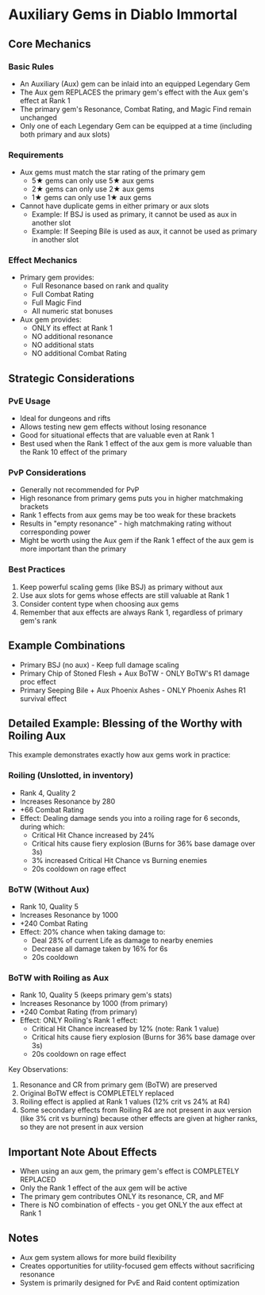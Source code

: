 # Auxiliary Gems in Diablo Immortal

## Core Mechanics

### Basic Rules

- An Auxiliary (Aux) gem can be inlaid into an equipped Legendary Gem
- The Aux gem REPLACES the primary gem's effect with the Aux gem's effect at Rank 1
- The primary gem's Resonance, Combat Rating, and Magic Find remain unchanged
- Only one of each Legendary Gem can be equipped at a time (including both primary and aux slots)

### Requirements

- Aux gems must match the star rating of the primary gem
  - 5★ gems can only use 5★ aux gems
  - 2★ gems can only use 2★ aux gems
  - 1★ gems can only use 1★ aux gems
- Cannot have duplicate gems in either primary or aux slots
  - Example: If BSJ is used as primary, it cannot be used as aux in another slot
  - Example: If Seeping Bile is used as aux, it cannot be used as primary in another slot

### Effect Mechanics

- Primary gem provides:
  - Full Resonance based on rank and quality
  - Full Combat Rating
  - Full Magic Find
  - All numeric stat bonuses
- Aux gem provides:
  - ONLY its effect at Rank 1
  - NO additional resonance
  - NO additional stats
  - NO additional Combat Rating

## Strategic Considerations

### PvE Usage

- Ideal for dungeons and rifts
- Allows testing new gem effects without losing resonance
- Good for situational effects that are valuable even at Rank 1
- Best used when the Rank 1 effect of the aux gem is more valuable than the Rank 10 effect of the primary

### PvP Considerations

- Generally not recommended for PvP
- High resonance from primary gems puts you in higher matchmaking brackets
- Rank 1 effects from aux gems may be too weak for these brackets
- Results in "empty resonance" - high matchmaking rating without corresponding power
- Might be worth using the Aux gem if the Rank 1 effect of the aux gem is more important than the primary

### Best Practices

1. Keep powerful scaling gems (like BSJ) as primary without aux
2. Use aux slots for gems whose effects are still valuable at Rank 1
3. Consider content type when choosing aux gems
4. Remember that aux effects are always Rank 1, regardless of primary gem's rank

## Example Combinations

- Primary BSJ (no aux) - Keep full damage scaling
- Primary Chip of Stoned Flesh + Aux BoTW - ONLY BoTW's R1 damage proc effect
- Primary Seeping Bile + Aux Phoenix Ashes - ONLY Phoenix Ashes R1 survival effect

## Detailed Example: Blessing of the Worthy with Roiling Aux

This example demonstrates exactly how aux gems work in practice:

### Roiling (Unslotted, in inventory)

- Rank 4, Quality 2
- Increases Resonance by 280
- +66 Combat Rating
- Effect: Dealing damage sends you into a roiling rage for 6 seconds, during which:
  - Critical Hit Chance increased by 24%
  - Critical hits cause fiery explosion (Burns for 36% base damage over 3s)
  - 3% increased Critical Hit Chance vs Burning enemies
  - 20s cooldown on rage effect

### BoTW (Without Aux)

- Rank 10, Quality 5
- Increases Resonance by 1000
- +240 Combat Rating
- Effect: 20% chance when taking damage to:
  - Deal 28% of current Life as damage to nearby enemies
  - Decrease all damage taken by 16% for 6s
  - 20s cooldown

### BoTW with Roiling as Aux

- Rank 10, Quality 5 (keeps primary gem's stats)
- Increases Resonance by 1000 (from primary)
- +240 Combat Rating (from primary)
- Effect: ONLY Roiling's Rank 1 effect:
  - Critical Hit Chance increased by 12% (note: Rank 1 value)
  - Critical hits cause fiery explosion (Burns for 36% base damage over 3s)
  - 20s cooldown on rage effect

Key Observations:

1. Resonance and CR from primary gem (BoTW) are preserved
2. Original BoTW effect is COMPLETELY replaced
3. Roiling effect is applied at Rank 1 values (12% crit vs 24% at R4)
4. Some secondary effects from Roiling R4 are not present in aux version (like 3% crit vs burning) because other effects are given at higher ranks, so they are not present in aux version

## Important Note About Effects

- When using an aux gem, the primary gem's effect is COMPLETELY REPLACED
- Only the Rank 1 effect of the aux gem will be active
- The primary gem contributes ONLY its resonance, CR, and MF
- There is NO combination of effects - you get ONLY the aux effect at Rank 1

## Notes

- Aux gem system allows for more build flexibility
- Creates opportunities for utility-focused gem effects without sacrificing resonance
- System is primarily designed for PvE and Raid content optimization
